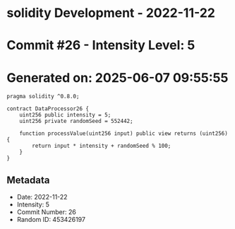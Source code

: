 ﻿# solidity Development - 2022-11-22
# Commit #26 - Intensity Level: 5
# Generated on: 2025-06-07 09:55:55
```solidity
pragma solidity ^0.8.0;

contract DataProcessor26 {
    uint256 public intensity = 5;
    uint256 private randomSeed = 552442;

    function processValue(uint256 input) public view returns (uint256) {
        return input * intensity + randomSeed % 100;
    }
}
```
## Metadata
- Date: 2022-11-22
- Intensity: 5
- Commit Number: 26
- Random ID: 453426197
